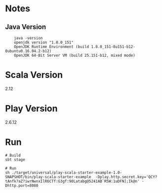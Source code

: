 # Notes

## Java Version
```
    java -version
    openjdk version "1.8.0_151"
    OpenJDK Runtime Environment (build 1.8.0_151-8u151-b12-0ubuntu0.16.04.2-b12)
    OpenJDK 64-Bit Server VM (build 25.151-b12, mixed mode)
```

# Scala Version
2.12

# Play Version
2.6.12

# Run
```
# Build
sbt stage

# Run
sh ./target/universal/play-scala-starter-example-1.0-SNAPSHOT/bin/play-scala-starter-example  -Dplay.http.secret.key='QCY?tAnfk?aZ?iwrNwnxIlR6CTf:G3gf:90Latabg@5241AB`R5W:1uDFN];Ik@n' -Dhttp.port=8080
```
